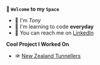 **🤖 ```Welcome``` to my ```Space```**
- 👋 I'm *Tony*
- 🌱 I'm learning to code **everyday**
- 📮 You can reach me on [LinkedIn](https://www.linkedin.com/in/anthony-byledbal/)

**Cool Project I Worked On**
- 🪖 [New Zealand Tunnellers](https://www.nztunnellers.com)
